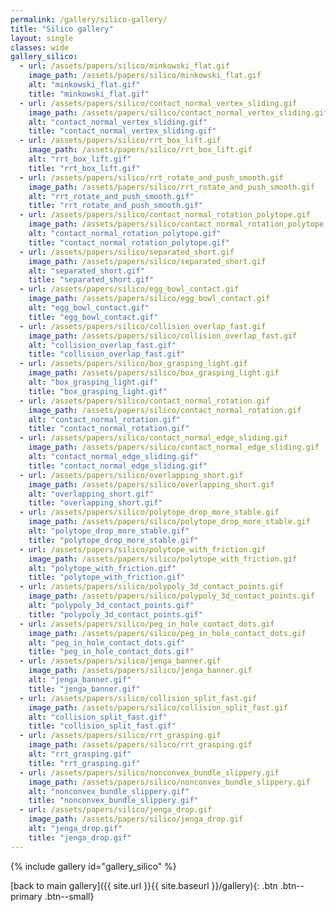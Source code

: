 ```yaml
---
permalink: /gallery/silico-gallery/
title: "Silico gallery"
layout: single
classes: wide
gallery_silico:
  - url: /assets/papers/silico/minkowski_flat.gif
    image_path: /assets/papers/silico/minkowski_flat.gif
    alt: "minkowski_flat.gif"
    title: "minkowski_flat.gif"
  - url: /assets/papers/silico/contact_normal_vertex_sliding.gif
    image_path: /assets/papers/silico/contact_normal_vertex_sliding.gif
    alt: "contact_normal_vertex_sliding.gif"
    title: "contact_normal_vertex_sliding.gif"
  - url: /assets/papers/silico/rrt_box_lift.gif
    image_path: /assets/papers/silico/rrt_box_lift.gif
    alt: "rrt_box_lift.gif"
    title: "rrt_box_lift.gif"
  - url: /assets/papers/silico/rrt_rotate_and_push_smooth.gif
    image_path: /assets/papers/silico/rrt_rotate_and_push_smooth.gif
    alt: "rrt_rotate_and_push_smooth.gif"
    title: "rrt_rotate_and_push_smooth.gif"
  - url: /assets/papers/silico/contact_normal_rotation_polytope.gif
    image_path: /assets/papers/silico/contact_normal_rotation_polytope.gif
    alt: "contact_normal_rotation_polytope.gif"
    title: "contact_normal_rotation_polytope.gif"
  - url: /assets/papers/silico/separated_short.gif
    image_path: /assets/papers/silico/separated_short.gif
    alt: "separated_short.gif"
    title: "separated_short.gif"
  - url: /assets/papers/silico/egg_bowl_contact.gif
    image_path: /assets/papers/silico/egg_bowl_contact.gif
    alt: "egg_bowl_contact.gif"
    title: "egg_bowl_contact.gif"
  - url: /assets/papers/silico/collision_overlap_fast.gif
    image_path: /assets/papers/silico/collision_overlap_fast.gif
    alt: "collision_overlap_fast.gif"
    title: "collision_overlap_fast.gif"
  - url: /assets/papers/silico/box_grasping_light.gif
    image_path: /assets/papers/silico/box_grasping_light.gif
    alt: "box_grasping_light.gif"
    title: "box_grasping_light.gif"
  - url: /assets/papers/silico/contact_normal_rotation.gif
    image_path: /assets/papers/silico/contact_normal_rotation.gif
    alt: "contact_normal_rotation.gif"
    title: "contact_normal_rotation.gif"
  - url: /assets/papers/silico/contact_normal_edge_sliding.gif
    image_path: /assets/papers/silico/contact_normal_edge_sliding.gif
    alt: "contact_normal_edge_sliding.gif"
    title: "contact_normal_edge_sliding.gif"
  - url: /assets/papers/silico/overlapping_short.gif
    image_path: /assets/papers/silico/overlapping_short.gif
    alt: "overlapping_short.gif"
    title: "overlapping_short.gif"
  - url: /assets/papers/silico/polytope_drop_more_stable.gif
    image_path: /assets/papers/silico/polytope_drop_more_stable.gif
    alt: "polytope_drop_more_stable.gif"
    title: "polytope_drop_more_stable.gif"
  - url: /assets/papers/silico/polytope_with_friction.gif
    image_path: /assets/papers/silico/polytope_with_friction.gif
    alt: "polytope_with_friction.gif"
    title: "polytope_with_friction.gif"
  - url: /assets/papers/silico/polypoly_3d_contact_points.gif
    image_path: /assets/papers/silico/polypoly_3d_contact_points.gif
    alt: "polypoly_3d_contact_points.gif"
    title: "polypoly_3d_contact_points.gif"
  - url: /assets/papers/silico/peg_in_hole_contact_dots.gif
    image_path: /assets/papers/silico/peg_in_hole_contact_dots.gif
    alt: "peg_in_hole_contact_dots.gif"
    title: "peg_in_hole_contact_dots.gif"
  - url: /assets/papers/silico/jenga_banner.gif
    image_path: /assets/papers/silico/jenga_banner.gif
    alt: "jenga_banner.gif"
    title: "jenga_banner.gif"
  - url: /assets/papers/silico/collision_split_fast.gif
    image_path: /assets/papers/silico/collision_split_fast.gif
    alt: "collision_split_fast.gif"
    title: "collision_split_fast.gif"
  - url: /assets/papers/silico/rrt_grasping.gif
    image_path: /assets/papers/silico/rrt_grasping.gif
    alt: "rrt_grasping.gif"
    title: "rrt_grasping.gif"
  - url: /assets/papers/silico/nonconvex_bundle_slippery.gif
    image_path: /assets/papers/silico/nonconvex_bundle_slippery.gif
    alt: "nonconvex_bundle_slippery.gif"
    title: "nonconvex_bundle_slippery.gif"
  - url: /assets/papers/silico/jenga_drop.gif
    image_path: /assets/papers/silico/jenga_drop.gif
    alt: "jenga_drop.gif"
    title: "jenga_drop.gif"
---
```


{% include gallery id="gallery_silico" %}

[back to main gallery]({{ site.url }}{{ site.baseurl }}/gallery){: .btn .btn--primary .btn--small}